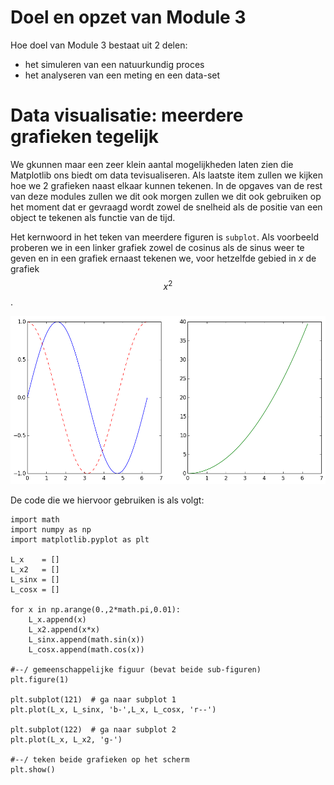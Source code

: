 
# Doel en opzet van Module 3

Hoe doel van Module 3 bestaat uit 2 delen:

  - het simuleren van een natuurkundig proces 
  - het analyseren van een meting en een data-set
  


# Data visualisatie: meerdere grafieken tegelijk
   
We gkunnen maar een zeer klein aantal mogelijkheden laten zien die Matplotlib 
ons biedt om data tevisualiseren. Als laatste item zullen we kijken hoe we 2 
grafieken naast elkaar kunnen tekenen. In de opgaves van de rest van deze modules 
zullen we dit ook morgen zullen we dit ook gebruiken op het moment dat er gevraagd 
wordt zowel de snelheid als de positie van een object te tekenen als functie van 
de tijd.

Het kernwoord in het teken van meerdere figuren is `subplot`. Als voorbeeld proberen 
we in een linker grafiek zowel de cosinus als de sinus weer te geven en in een grafiek 
ernaast tekenen we, voor hetzelfde gebied in *x* de grafiek $$x^2$$.


![](DubbelGrafiekExample.png)


De code die we hiervoor gebruiken is als volgt:

    import math
    import numpy as np
    import matplotlib.pyplot as plt

    L_x    = []
    L_x2   = []
    L_sinx = []
    L_cosx = []

    for x in np.arange(0.,2*math.pi,0.01):
        L_x.append(x)
        L_x2.append(x*x)
        L_sinx.append(math.sin(x))
        L_cosx.append(math.cos(x))

    #--/ gemeenschappelijke figuur (bevat beide sub-figuren)
    plt.figure(1)

    plt.subplot(121)  # ga naar subplot 1
    plt.plot(L_x, L_sinx, 'b-',L_x, L_cosx, 'r--')

    plt.subplot(122)  # ga naar subplot 2
    plt.plot(L_x, L_x2, 'g-')

    #--/ teken beide grafieken op het scherm
    plt.show()